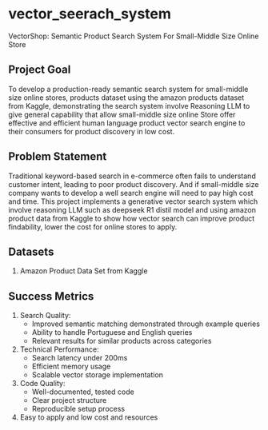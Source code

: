 # vector_seerach_system
VectorShop: Semantic Product Search System For Small-Middle Size Online Store

## Project Goal

To develop a production-ready semantic search system for small-middle size online stores, products dataset using the amazon products dataset from Kaggle, demonstrating the search system involve Reasoning LLM to give general capability that allow small-middle size online Store offer effective and efficient human language product vector search engine to their consumers for product discovery in low cost.

## Problem Statement

Traditional keyword-based search in e-commerce often fails to understand customer intent, leading to poor product discovery. And if small-middle size company wants to develop a well search engine will need to pay high cost and time. This project implements a generative vector search system which involve reasoning LLM such as deepseek R1 distil model and using amazon product data from Kaggle to show how vector search can improve product findability, lower the cost for online stores to apply.

## Datasets

1. Amazon Product Data Set from Kaggle

## Success Metrics

1. Search Quality:
    - Improved semantic matching demonstrated through example queries
    - Ability to handle Portuguese and English queries
    - Relevant results for similar products across categories
2. Technical Performance:
    - Search latency under 200ms
    - Efficient memory usage
    - Scalable vector storage implementation
3. Code Quality:
    - Well-documented, tested code
    - Clear project structure
    - Reproducible setup process
4. Easy to apply and low cost and resources
